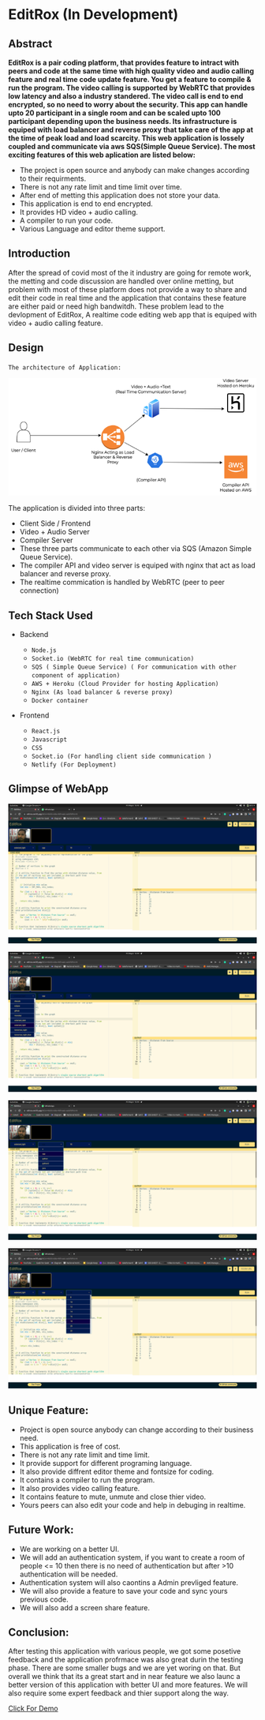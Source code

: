 # EditRox (In Development) 
## Abstract
**EditRox is a pair coding platform, that provides feature to intract with  peers and code at the same time with high quality video and audio calling feature and real time code update feature. You get a feature to compile & run the program. The video calling is supported by WebRTC that provides low latency and also a industry standered. The video call is end to end encrypted, so no need to worry about the security. This app can handle upto 20 participant in a single room and can be scaled upto 100 participant depending upon the business needs. Its infrastructure is equiped with load balancer and reverse proxy that take care of the app at the time of peak load and load scarcity. This web application is lossely coupled and communicate via aws SQS(Simple Queue Service). The most exciting features of this web aplication are listed below:**
- The project is open source and anybody can make changes according to their requirments.
- There is not any rate limit and time limit over time.
- After end of metting this application does not store your data.
- This application is end to end encrypted.
- It provides HD video + audio calling.
- A compiler to run your code.
- Various Language and editor theme support.

## Introduction
After the spread of covid most of the it industry are going for remote work, the metting and code discussion are handled over online metting, but problem with most of these platform does not provide a way to share and edit their code in real time and the application that contains these feature are either paid or need high bandwitdh. These problem lead to the devlopment of EditRox, A realtime code editing web app that is equiped with video + audio calling feature.

## Design
`The architecture of Application:`

![](/asset/arch.png)

The application is divided into three parts:
- Client Side / Frontend
- Video + Audio  Server
- Compiler Server
- These three parts communicate to each other via SQS (Amazon Simple Queue Service).
- The compiler API and video server is equiped with nginx that act as load balancer and reverse proxy.
- The realtime commication is handled by WebRTC (peer to peer connection)

## Tech Stack Used
- Backend
    - `Node.js`
    - `Socket.io (WebRTC for real time communication)`
    - `SQS ( Simple Queue Service) ( For communication with other component of application)`
    - `AWS + Heroku (Cloud Provider for hosting Application)`
    - `Nginx (As load balancer & reverse proxy)`
    - `Docker container`

- Frontend
    - `React.js`
    - `Javascript`
    - `CSS`
    - `Socket.io (For handling client side communication )`
    - `Netlify (For Deployment)`
## Glimpse of WebApp

![](/asset/01.png)

![](/asset/02.png)

![](/asset/03.png)

![](/asset/04.png)

## Unique Feature:
- Project is open source anybody can change according to their business need.
- This application is free of cost.
- There is not any rate limit and time limit.
- It provide support for different programing language.
- It also provide diffrent editor theme and fontsize for coding.
- It contains a compiler to run the program.
- It also provides video calling feature.
- It contains feature to mute, unmute and close thier video.
- Yours peers can also edit your code and help in debuging in realtime.

## Future Work:
- We are working on a better UI.
- We will add an authentication system, if you want to create a room of people <= 10 then there is no need of authentication but after >10 authentication will be needed.
- Authentication system will also caontins a Admin prevliged feature.
- We will also provide a feature to save your code and sync yours previous code.
- We will also add a screen share feature.

## Conclusion:
After testing this application with various people, we got some posetive feedback and the application profrmace was also great durin the testing phase. There are some smaller bugs and we are yet woring on that. But overall we think that its a great start and in near feature we also launc a better version of this application with better UI and more features. We will also require some expert feedback and thier support along the way.

[Click For Demo](https://editrox.netlify.app/#/f1b78005-79db-4d09-80c5-d80e87be1ff9)


